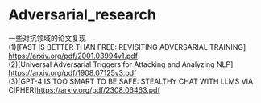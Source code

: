 # Adversarial_research
一些对抗领域的论文复现  
(1)[FAST IS BETTER THAN FREE: REVISITING ADVERSARIAL TRAINING] <https://arxiv.org/pdf/2001.03994v1.pdf>  
(2)[Universal Adversarial Triggers for Attacking and Analyzing NLP] <https://arxiv.org/pdf/1908.07125v3.pdf>  
(3)[GPT-4 IS TOO SMART TO BE SAFE: STEALTHY CHAT WITH LLMS VIA CIPHER]<https://arxiv.org/pdf/2308.06463.pdf>
